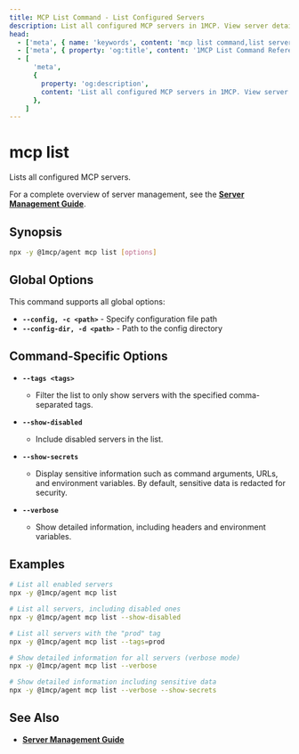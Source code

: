 ```yaml
---
title: MCP List Command - List Configured Servers
description: List all configured MCP servers in 1MCP. View server details, status, tags, and configuration information.
head:
  - ['meta', { name: 'keywords', content: 'mcp list command,list servers,server details,tags,configuration' }]
  - ['meta', { property: 'og:title', content: '1MCP List Command Reference' }]
  - [
      'meta',
      {
        property: 'og:description',
        content: 'List all configured MCP servers in 1MCP. View server details and status.',
      },
    ]
---
```


# mcp list

Lists all configured MCP servers.

For a complete overview of server management, see the **[Server Management Guide](../../guide/essentials/server-management)**.

## Synopsis

```bash
npx -y @1mcp/agent mcp list [options]
```

## Global Options

This command supports all global options:

- **`--config, -c <path>`** - Specify configuration file path
- **`--config-dir, -d <path>`** - Path to the config directory

## Command-Specific Options

- **`--tags <tags>`**
  - Filter the list to only show servers with the specified comma-separated tags.

- **`--show-disabled`**
  - Include disabled servers in the list.

- **`--show-secrets`**
  - Display sensitive information such as command arguments, URLs, and environment variables. By default, sensitive data is redacted for security.

- **`--verbose`**
  - Show detailed information, including headers and environment variables.

## Examples

```bash
# List all enabled servers
npx -y @1mcp/agent mcp list

# List all servers, including disabled ones
npx -y @1mcp/agent mcp list --show-disabled

# List all servers with the "prod" tag
npx -y @1mcp/agent mcp list --tags=prod

# Show detailed information for all servers (verbose mode)
npx -y @1mcp/agent mcp list --verbose

# Show detailed information including sensitive data
npx -y @1mcp/agent mcp list --verbose --show-secrets
```

## See Also

- **[Server Management Guide](../../guide/essentials/server-management)**
